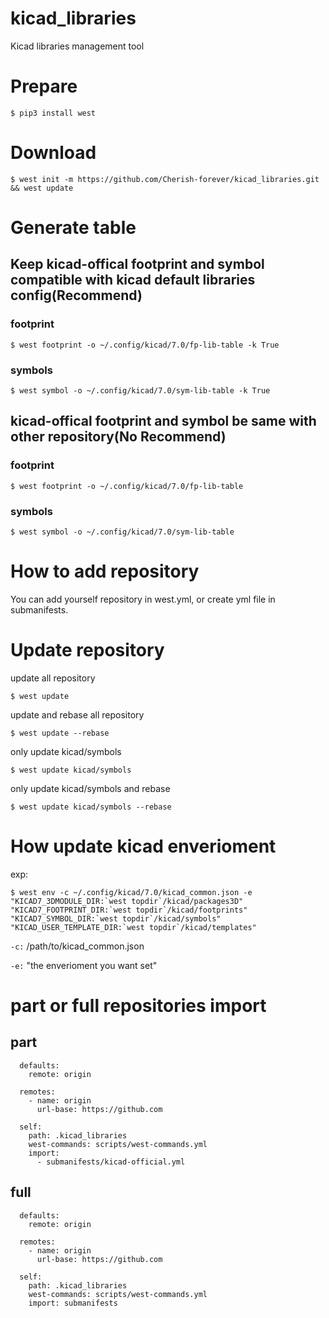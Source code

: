 # kicad_libraries
Kicad libraries management tool

# Prepare
`$ pip3 install west`


# Download
`$ west init -m https://github.com/Cherish-forever/kicad_libraries.git && west update`

# Generate table

## Keep kicad-offical footprint and symbol compatible with kicad default libraries config(Recommend)

### footprint
`$ west footprint -o ~/.config/kicad/7.0/fp-lib-table -k True`

### symbols
`$ west symbol -o ~/.config/kicad/7.0/sym-lib-table -k True`

## kicad-offical footprint and symbol be same with other repository(No Recommend)

### footprint
`$ west footprint -o ~/.config/kicad/7.0/fp-lib-table`

### symbols
`$ west symbol -o ~/.config/kicad/7.0/sym-lib-table`



# How to add repository

You can add yourself repository in west.yml, or create yml file in submanifests.

# Update repository

update all repository

`$ west update`

update and rebase all repository

`$ west update --rebase`

only update kicad/symbols

`$ west update kicad/symbols`

only update kicad/symbols and rebase

`$ west update kicad/symbols --rebase`

# How update kicad enverioment
exp:

```$ west env -c ~/.config/kicad/7.0/kicad_common.json -e "KICAD7_3DMODULE_DIR:`west topdir`/kicad/packages3D" "KICAD7_FOOTPRINT_DIR:`west topdir`/kicad/footprints" "KICAD7_SYMBOL_DIR:`west topdir`/kicad/symbols" "KICAD_USER_TEMPLATE_DIR:`west topdir`/kicad/templates"```

`-c:` /path/to/kicad_common.json

`-e:` "the enverioment you want set"

# part or full repositories import

## part

```manifest:
  defaults:
    remote: origin

  remotes:
    - name: origin
      url-base: https://github.com

  self:
    path: .kicad_libraries
    west-commands: scripts/west-commands.yml
    import:
      - submanifests/kicad-official.yml
```

## full

```manifest:
  defaults:
    remote: origin

  remotes:
    - name: origin
      url-base: https://github.com

  self:
    path: .kicad_libraries
    west-commands: scripts/west-commands.yml
    import: submanifests
```
